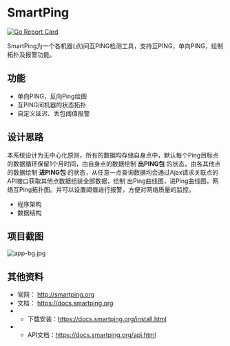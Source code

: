 # SmartPing #
[![Go Report Card](https://goreportcard.com/badge/github.com/gy-games/smartping)](https://goreportcard.com/report/github.com/gy-games/smartping)

SmartPing为一个各机器(点)间互PING检测工具，支持互PING，单向PING，绘制拓扑及报警功能。

## 功能 ##

- 单向PING，反向Ping绘图
- 互PING间机器的状态拓扑
- 自定义延迟、丢包阈值报警

## 设计思路 ##

本系统设计为无中心化原则，所有的数据均存储自身点中，默认每个Ping目标点的数据循环保留1个月时间，由自身点的数据绘制 **出PING包** 的状态，由各其他点的数据绘制 **进PING包** 的状态，从任意一点查询数据均会通过Ajax请求关联点的API接口获取其他点数据组装全部数据，绘制 出Ping曲线图，进Ping曲线图，网络互Ping拓扑图。并可以设置阈值进行报警，方便对网络质量的监控。

- 程序架构
- 数据结构

## 项目截图 ##

![app-bg.jpg](http://smartping.org/assets/img/app-bg.png "")

## 其他资料 ##

- 官网： http://smartping.org
- 文档： https://docs.smartping.org
- - 下载安装：https://docs.smartping.org/install.html
- - API文档：https://docs.smartping.org/api.html
